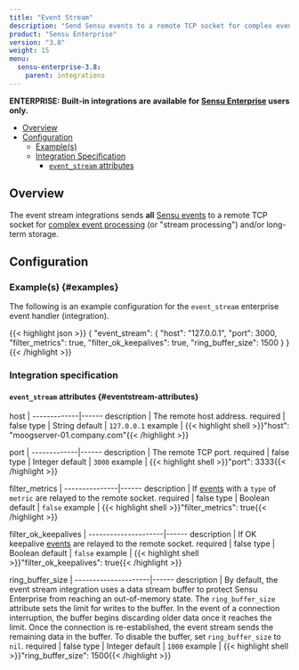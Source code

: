 ```yaml
---
title: "Event Stream"
description: "Send Sensu events to a remote TCP socket for complex event processing and/or long-term storage."
product: "Sensu Enterprise"
version: "3.8"
weight: 15
menu:
  sensu-enterprise-3.8:
    parent: integrations
---
```

**ENTERPRISE: Built-in integrations are available for [Sensu Enterprise][1]
users only.**

- [Overview](#overview)
- [Configuration](#configuration)
  - [Example(s)](#examples)
  - [Integration Specification](#integration-specification)
    - [`event_stream` attributes](#eventstream-attributes)

## Overview

The event stream integrations sends **all** [Sensu events][2] to a remote TCP
socket for [complex event processing][3] (or "stream processing") and/or
long-term storage.

## Configuration

### Example(s) {#examples}

The following is an example configuration for the `event_stream` enterprise
event handler (integration).

{{< highlight json >}}
{
  "event_stream": {
    "host": "127.0.0.1",
    "port": 3000,
    "filter_metrics": true,
    "filter_ok_keepalives": true,
    "ring_buffer_size": 1500
  }
}
{{< /highlight >}}


### Integration specification

#### `event_stream` attributes {#eventstream-attributes}

host         | 
-------------|------
description  | The remote host address.
required     | false
type         | String
default      | `127.0.0.1`
example      | {{< highlight shell >}}"host": "moogserver-01.company.com"{{< /highlight >}}

port         | 
-------------|------
description  | The remote TCP port.
required     | false
type         | Integer
default      | `3000`
example      | {{< highlight shell >}}"port": 3333{{< /highlight >}}

filter_metrics | 
---------------|------
description    | If [events][2] with a `type` of `metric` are relayed to the remote socket.
required       | false
type           | Boolean
default        | `false`
example        | {{< highlight shell >}}"filter_metrics": true{{< /highlight >}}

filter_ok_keepalives | 
---------------------|------
description          | If OK keepalive [events][2] are relayed to the remote socket.
required             | false
type                 | Boolean
default              | `false`
example              | {{< highlight shell >}}"filter_ok_keepalives": true{{< /highlight >}}

ring_buffer_size     | 
---------------------|------
description          | By default, the event stream integration uses a data stream buffer to protect Sensu Enterprise from reaching an out-of-memory state. The `ring_buffer_size` attribute sets the limit for writes to the buffer. In the event of a connection interruption, the buffer begins discarding older data once it reaches the limit. Once the connection is re-established, the event stream sends the remaining data in the buffer. To disable the buffer, set `ring_buffer_size` to `nil`.
required             | false
type                 | Integer
default              | `1000`
example              | {{< highlight shell >}}"ring_buffer_size": 1500{{< /highlight >}}

[1]:  /sensu-enterprise
[2]:  /sensu-core/1.2/reference/events
[3]:  https://en.wikipedia.org/wiki/Complex_event_processing
